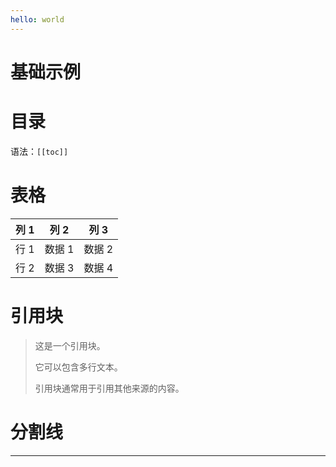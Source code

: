 ```yaml
---
hello: world
---
```


# 基础示例

<script setup>
import {MarkdownViewer} from "@"; 
import {ref} from "vue"; 
const typedExample = ref(`
# 标题

# H1 标题
## H2 标题
### H3 标题
#### H4 标题
##### H5 标题
###### H6 标题


# 文本格式化
**粗体文本**
*斜体文本*
***粗体和斜体***
~~删除线~~
\`内联代码\`


# 列表
- 无序列表项
- 另一个项目
  - 嵌套项目
  - 另一个嵌套项目

1. 有序列表项
2. 另一个项目
   1. 嵌套有序项目
   2. 另一个嵌套项目

`)
</script>

<MarkdownViewer :text="typedExample" />


# 目录
语法：`[[toc]]`

# 表格
| 列 1 | 列 2 | 列 3 |
|------|------|------|
| 行 1 | 数据 1 | 数据 2 |
| 行 2 | 数据 3 | 数据 4 |

# 引用块
> 这是一个引用块。
> 
> 它可以包含多行文本。
> 
> 引用块通常用于引用其他来源的内容。


# 分割线
***
